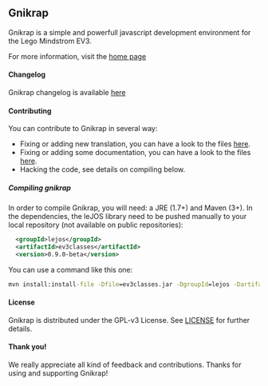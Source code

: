 Gnikrap 
-------

Gnikrap is a simple and powerfull javascript development environment for the Lego Mindstrom EV3.

For more information, visit the [home page](http://jbenech.github.io/gnikrap)


#### Changelog

Gnikrap changelog is available [here](gnikrap-core/src/main/scripts/history.txt)


#### Contributing

You can contribute to Gnikrap in several way:
* Fixing or adding new translation, you can have a look to the files [here](gnikrap-core/src/main/WEB-CONTENT/locales).
* Fixing or adding some documentation, you can have a look to the files [here](gnikrap-doc/src/main/asciidoc).
* Hacking the code, see details on compiling below.

##### Compiling gnikrap

In order to compile Gnikrap, you will need: a JRE (1.7+) and Maven (3+).
In the dependencies, the leJOS library need to be pushed manually to your local repository (not available on public repositories): 

```XML
  <groupId>lejos</groupId>
  <artifactId>ev3classes</artifactId>
  <version>0.9.0-beta</version>
```

You can use a command like this one:
```cmd
mvn install:install-file -Dfile=ev3classes.jar -DgroupId=lejos -DartifactId=ev3classes -Dversion=0.9.0-beta -Dpackaging=jar -Dsources=ev3classes-src.zip
```


#### License

Gnikrap is distributed under the GPL-v3 License. See [LICENSE](LICENSE) for further details.


#### Thank you!

We really appreciate all kind of feedback and contributions. Thanks for using and supporting Gnikrap!

